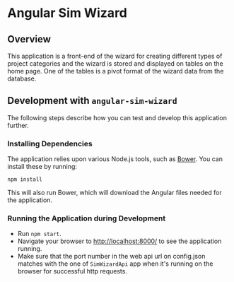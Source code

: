 # Angular Sim Wizard

## Overview

This application is a front-end of the wizard for creating different types of project categories and the wizard is stored and displayed on tables on the home page. One of the tables is a pivot format of the wizard data from the database.

## Development with `angular-sim-wizard`

The following steps describe how you can test and develop this application further.

### Installing Dependencies

The application relies upon various Node.js tools, such as [Bower](https://bower.io/). You can install these by running:

```
npm install
```

This will also run Bower, which will download the Angular files needed for the application.


### Running the Application during Development

- Run `npm start`.
- Navigate your browser to [http://localhost:8000/](http://localhost:8000/) to see the application 
  running.
- Make sure that the port number in the web api url on config.json matches with the one of `SimWizardApi` app when it's running on the browser for successful http requests.
